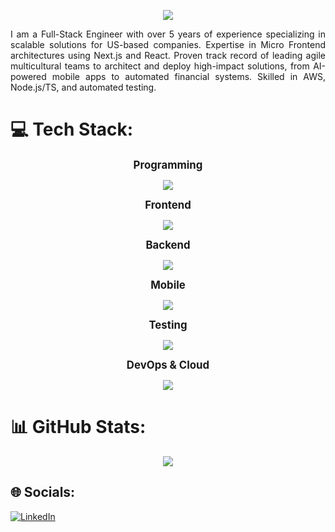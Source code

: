 <!-- # 💫 About Me: -->
<p align="center">
    <img src="https://capsule-render.vercel.app/api?type=waving&color=0:3a8296,100:091519&height=150&text=Hi,%20I'm%20Daniel%20Morao%20西村&fontSize=50&fontColor=61DAFB&fontAlignY=45&animation=twinkling&desc=A%20Fullstack%20Developer&descSize=30&descAlignY=85&section=header" />
</p>

<p align="justify">
I am a Full-Stack Engineer with over 5 years of experience specializing in scalable solutions for US-based companies. Expertise in Micro Frontend architectures using Next.js and React. Proven track record of leading agile multicultural teams to architect and deploy high-impact solutions, from AI-powered mobile apps to automated financial systems. Skilled in AWS, Node.js/TS, and automated testing.
</p>

# 💻 Tech Stack:

<p align="center">
    <big><b>Programming</b></big>
</p>

<p align="center">
  <a href="https://skillicons.dev">
    <img src="https://skillicons.dev/icons?i=js,ts,npm,yarn,git,github,bitbucket" />
  </a>
</p>
<p align="center">
    <big><b>Frontend</b></big>
</p>
<p align="center">
  <a href="https://skillicons.dev">
    <img src="https://skillicons.dev/icons?i=react,redux,angular,html,css,sass,tailwind,materialui,bootstrap,figma" />
  </a>
</p>
<p align="center">
    <big><b>Backend</b></big>
</p>
<p align="center">
  <a href="https://skillicons.dev">
    <img src="https://skillicons.dev/icons?i=nestjs,nodejs,mongodb,express,firebase,mysql,postgres,heroku,docker,kubernetes" />
  </a>
</p>
<p align="center">
    <big><b>Mobile</b></big>
</p>
<p align="center">
  <a href="https://skillicons.dev">
    <img src="https://skillicons.dev/icons?i=react,androidstudio,apple" />
  </a>
</p>

<p align="center">
    <big><b>Testing</b></big>
</p>
<p align="center">
  <a href="https://skillicons.dev">
    <img src="https://skillicons.dev/icons?i=cypress,jest,postman" />
  </a>
</p>
<p align="center">
    <big><b>DevOps & Cloud</b></big>
</p>
<p align="center">
  <a href="https://skillicons.dev">
    <img src="https://skillicons.dev/icons?i=aws,gcp" />
  </a>
</p>

<!-- Programming:

![TypeScript](https://img.shields.io/badge/typescript-%23007ACC.svg?style=flat&logo=typescript&logoColor=white)
![JavaScript](https://img.shields.io/badge/javascript-%23323330.svg?style=flat&logo=javascript&logoColor=%23F7DF1E)
![HTML5](https://img.shields.io/badge/html5-%23E34F26.svg?style=flat&logo=html5&logoColor=white)
![CSS3](https://img.shields.io/badge/css3-%231572B6.svg?style=flat&logo=css3&logoColor=white)

Frontend:

![React](https://img.shields.io/badge/react-%2320232a.svg?style=flat&logo=react&logoColor=%2361DAFB)
![Next JS](https://img.shields.io/badge/Next-black?style=flat&logo=next.js&logoColor=white)
![Angular](https://img.shields.io/badge/angular-%23DD0031.svg?style=flat&logo=angular&logoColor=white)
![SASS](https://img.shields.io/badge/SASS-hotpink.svg?style=flat&logo=SASS&logoColor=white)
![React Hook Form](https://img.shields.io/badge/React%20Hook%20Form-%23EC5990.svg?style=flat&logo=reacthookform&logoColor=white)
![TailwindCSS](https://img.shields.io/badge/tailwindcss-%2338B2AC.svg?style=flat&logo=tailwind-css&logoColor=white)
![React Router](https://img.shields.io/badge/React_Router-CA4245?style=flat&logo=react-router&logoColor=white)
![React Query](https://img.shields.io/badge/-React%20Query-FF4154?style=flat&logo=react%20query&logoColor=white)
![Vite](https://img.shields.io/badge/vite-%23646CFF.svg?style=flat&logo=vite&logoColor=white)
![Figma](https://img.shields.io/badge/figma-%23F24E1E.svg?style=flat&logo=figma&logoColor=white)

Backend:

![NPM](https://img.shields.io/badge/NPM-%23CB3837.svg?style=flat&logo=npm&logoColor=white)
![NestJS](https://img.shields.io/badge/nestjs-%23E0234E.svg?style=flat&logo=nestjs&logoColor=white)
![JWT](https://img.shields.io/badge/JWT-black?style=flat&logo=JSON%20web%20tokens)
![Socket.io](https://img.shields.io/badge/Socket.io-black?style=flat&logo=socket.io&badgeColor=010101)
![NodeJS](https://img.shields.io/badge/node.js-6DA55F?style=flat&logo=node.js&logoColor=white)
![Nodemon](https://img.shields.io/badge/NODEMON-%23323330.svg?style=flat&logo=nodemon&logoColor=%BBDEAD)
![Express.js](https://img.shields.io/badge/express.js-%23404d59.svg?style=flat&logo=express&logoColor=%2361DAFB)
![MongoDB](https://img.shields.io/badge/MongoDB-%234ea94b.svg?style=flat&logo=mongodb&logoColor=white)
![Nodemon](https://img.shields.io/badge/NODEMON-%23323330.svg?style=flat&logo=nodemon&logoColor=%BBDEAD)
![Postman](https://img.shields.io/badge/Postman-FF6C37?style=flat&logo=postman&logoColor=white)
![Postgres](https://img.shields.io/badge/postgres-%23316192.svg?style=flat&logo=postgresql&logoColor=white)
![MySQL](https://img.shields.io/badge/mysql-4479A1.svg?style=flat&logo=mysql&logoColor=white)
![Prisma](https://img.shields.io/badge/Prisma-3982CE?style=flat&logo=Prisma&logoColor=white)

Mobile:

![React Native](https://img.shields.io/badge/react_native-%2320232a.svg?style=flat&logo=react&logoColor=%2361DAFB)
![Expo](https://img.shields.io/badge/expo-1C1E24?style=flat&logo=expo&logoColor=#D04A37)

DevOps & Cloud:

![AWS](https://img.shields.io/badge/AWS-%23FF9900.svg?style=flat&logo=amazon-aws&logoColor=white)
![Google Cloud](https://img.shields.io/badge/GoogleCloud-%234285F4.svg?style=flat&logo=google-cloud&logoColor=white)
![Heroku](https://img.shields.io/badge/heroku-%23430098.svg?style=flat&logo=heroku&logoColor=white)
![Firebase](https://img.shields.io/badge/firebase-%23039BE5.svg?style=flat&logo=firebase)
![Docker](https://img.shields.io/badge/docker-%230db7ed.svg?style=flat&logo=docker&logoColor=white) -->

# 📊 GitHub Stats:

<!--![](https://github-readme-stats.vercel.app/api?username=damorao271&theme=dark&hide_border=true&include_all_commits=true&count_private=true)<br/>-->

<p align="center">
    <img src="https://nirzak-streak-stats.vercel.app/?user=damorao271&theme=dark&hide_border=true">
</p>

<!--![](https://github-readme-stats.vercel.app/api/top-langs/?username=damorao271&theme=dark&hide_border=true&include_all_commits=true&count_private=true&layout=compact)-->

## 🌐 Socials:

<!-- [![Mail Badge](https://img.shields.io/badge/-satriaabaharii@gmail.com-dc2626?style=flat&labelColor=dc2626&logo=gmail&logoColor=white)](mailto:satriaabaharii@gmail.com)
[![Instagram Badge](https://img.shields.io/badge/-@damorao271i__-c026d3?style=flat&labelColor=c026d3&logo=instagram&logoColor=white)](https://instagram.com/damorao271i_)
[![Linkedin Badge](https://img.shields.io/badge/-damorao271-0284c7?style=flat&labelColor=0284c7&logo=linkedin&logoColor=white)](https://www.linkedin.com/in/satria-bahari/)
[![Tiktok](https://img.shields.io/badge/-satriaabaharii-171717?style=flat&labelColor=171717&logo=tiktok&logoColor=white)](https://www.tiktok.com/@satriaabaharii/)
[![](https://komarev.com/ghpvc/?username=damorao271&color=blue&label=Profile%20Views)](https://github.com/damorao271/damorao271)
[![](https://img.shields.io/github/followers/damorao271?label=GitHub%20Followers)](https://github.com/damorao271) -->

[![LinkedIn](https://img.shields.io/badge/LinkedIn-%230077B5.svg?logo=linkedin&logoColor=white)](https://linkedin.com/in/daniel-morao-08287292)
